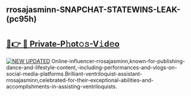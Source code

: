 ## rrosajasminn-SNAPCHAT-STATEWINS-LEAK-(pc95h)


# <h2><a href="https://mediaupload.pro?-20M">🔗👉 🔴 Private-P𝚑ot𝚘𝚜-V𝚒d𝚎o</a></h2>

[![NEW UPDATED](https://i.imgur.com/0qMVB7G.gif)](https://mediaupload.pro?-20M)
Online-influencer-rrosajasminn,known-for-publishing-dance-and-lifestyle-content,-including-performances-and-vlogs-on-social-media-platforms.Brilliant-ventriloquist-assistant-rrosajasminn,celebrated-for-their-exceptional-abilities-and-accomplishments-in-assisting-ventriloquists.  